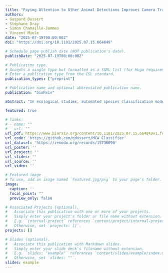```yaml
---
title: "Paying Attention to Other Animal Detections Improves Camera Trap Classification Models"
authors:
- Gaspard Dussert
- Stéphane Dray
- Simon Chamaillé-Jammes
- Vincent Miele
date: "2025-07-19T00:00:00Z"
doi: "https://doi.org/10.1101/2025.07.15.664849"

# Schedule page publish date (NOT publication's date).
publishDate: "2025-07-19T00:00:00Z"

# Publication type.
# Accepts a single type but formatted as a YAML list (for Hugo requirements).
# Enter a publication type from the CSL standard.
publication_types: ["preprint"]

# Publication name and optional abbreviated publication name.
publication: "bioRxiv"

abstract: "In ecological studies, automated species classification models are increasingly used to process large volumes of camera trap images. Most current classification models rely on a two-step pipeline: a detector first locates and crops animals, followed by a classifier that predicts species independently for each crop. While effective, these models still struggle under challenging conditions and ignore temporal context or information from nearby animals available in sequences of camera trap images, whereas human annotators often use it in difficult cases. We propose to leverage self-attention, a core mechanism of Large Language Models and Vision Transformers, to enable the model to learn relationships between crops occurring in similar contexts. Our self-attention module operates directly on the set of crop embeddings, producing new representations enriched with information from other crops, improving species classification. The module fits into the two-step pipeline without requiring structural change and adds only minimal computational overhead. To address the lack of annotated multi-species sequences, we develop a training strategy that synthetically generates multi-species sequences from mono-specific ones. Compared to an independent classifier baseline, our multi-crop model achieves higher accuracy on mono-specific sequences, both real and synthetic. In multi-species settings, evaluated using synthetic test sets, we also observe a substantial improvement in accuracy. Using real but weakly annotated multi-species sequences, we reformulate the task as multi-label set classification, and conduct a visual analysis, to highlight the benefits of our approach. By leveraging the information brought by all detections of animals in the image and others of the same sequence, our approach reduces species misclassifications and enables more accurate estimates for downstream ecological analyses focusing on, for instance, species richness, occupancy, and species interaction."

featured: true

# links:
# - name: ""
#   url: ""
url_pdf: https://www.biorxiv.org/content/10.1101/2025.07.15.664849v1.full.pdf
url_code: 'https://github.com/gdussert/MCA_Classifier'
url_dataset: 'https://zenodo.org/records/15736090'
url_poster: ''
url_project: ''
url_slides: ''
url_source: ''
url_video: ''

# Featured image
# To use, add an image named `featured.jpg/png` to your page's folder. 
image:
  caption: ''
  focal_point: ""
  preview_only: false

# Associated Projects (optional).
#   Associate this publication with one or more of your projects.
#   Simply enter your project's folder or file name without extension.
#   E.g. `internal-project` references `content/project/internal-project/index.md`.
#   Otherwise, set `projects: []`.
projects: []

# Slides (optional).
#   Associate this publication with Markdown slides.
#   Simply enter your slide deck's filename without extension.
#   E.g. `slides: "example"` references `content/slides/example/index.md`.
#   Otherwise, set `slides: ""`.
slides: example
---
```

